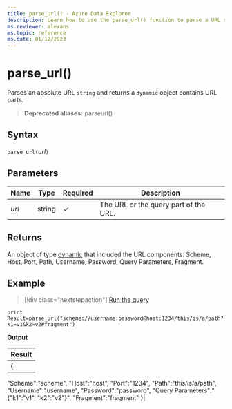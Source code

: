 ```yaml
---
title: parse_url() - Azure Data Explorer
description: Learn how to use the parse_url() function to parse a URL string.
ms.reviewer: alexans
ms.topic: reference
ms.date: 01/12/2023
---
```

# parse_url()

Parses an absolute URL `string` and returns a `dynamic` object contains URL parts.

> **Deprecated aliases:** parseurl()

## Syntax

`parse_url(`*url*`)`

## Parameters

| Name | Type | Required | Description |
|--|--|--|--|
| *url* | string | &check; | The URL or the query part of the URL.|

## Returns

An object of type [dynamic](./scalar-data-types/dynamic.md) that included the URL components: Scheme, Host, Port, Path, Username, Password, Query Parameters, Fragment.

## Example

> [!div class="nextstepaction"]
> <a href="https://dataexplorer.azure.com/clusters/help/databases/Samples?query=H4sIAAAAAAAAAw3GUQpAQBAA0KuIEl/TLl9q4wwuoIlhhbXNzHJ96n28yHvQbCRJp7qILDQlPqtcZk8XdQBJiAP+jSjy3rwM/hbtjG1aUL8L/BAiqu8P4x5THtY9tlgZt4uC5vUH0Z3WuWIAAAA=" target="_blank">Run the query</a>

```kusto
print Result=parse_url("scheme://username:password@host:1234/this/is/a/path?k1=v1&k2=v2#fragment")
```

**Output**

|Result|
|--|
|{
  "Scheme":"scheme",
  "Host":"host",
  "Port":"1234",
  "Path":"this/is/a/path",
  "Username":"username",
  "Password":"password",
  "Query Parameters":"{"k1":"v1", "k2":"v2"}",
  "Fragment":"fragment"
 }|
